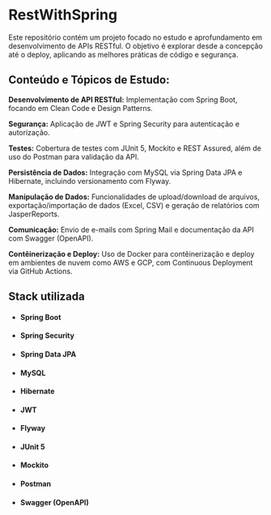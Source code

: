 # RestWithSpring

Este repositório contém um projeto focado no estudo e aprofundamento em desenvolvimento de APIs RESTful. O objetivo é explorar desde a concepção até o deploy, aplicando as melhores práticas de código e segurança.


## Conteúdo e Tópicos de Estudo:

**Desenvolvimento de API RESTful:** Implementação com Spring Boot, focando em Clean Code e Design Patterns.

**Segurança:** Aplicação de JWT e Spring Security para autenticação e autorização.

**Testes:** Cobertura de testes com JUnit 5, Mockito e REST Assured, além de uso do Postman para validação da API.

**Persistência de Dados:** Integração com MySQL via Spring Data JPA e Hibernate, incluindo versionamento com Flyway.

**Manipulação de Dados:** Funcionalidades de upload/download de arquivos, exportação/importação de dados (Excel, CSV) e geração de relatórios com JasperReports.

**Comunicação:** Envio de e-mails com Spring Mail e documentação da API com Swagger (OpenAPI).

**Contêinerização e Deploy:** Uso de Docker para contêinerização e deploy em ambientes de nuvem como AWS e GCP, com Continuous Deployment via GitHub Actions.


## Stack utilizada

* #### Spring Boot 
* #### Spring Security
* #### Spring Data JPA
* #### MySQL
* #### Hibernate
* #### JWT 
* #### Flyway
* #### JUnit 5
* #### Mockito
* #### Postman
* #### Swagger (OpenAPI)

